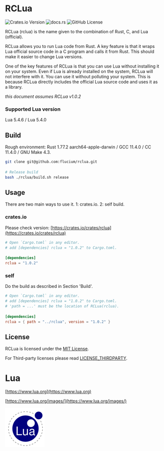 # RCLua
![Crates.io Version](https://img.shields.io/crates/v/rclua?style=flat&link=https%3A%2F%2Fcrates.io%2Fcrates%2Frclua)
![docs.rs](https://img.shields.io/docsrs/rclua?link=https%3A%2F%2Fdocs.rs%2Frclua%2F1.0.2%2Frclua%2F)
![GitHub License](https://img.shields.io/github/license/flucium/rclua?style=flat)

RCLua (rclua) is the name given to the combination of Rust, C, and Lua (official).

RCLua allows you to run Lua code from Rust. A key feature is that it wraps Lua official source code in a C program and calls it from Rust. This should make it easier to change Lua versions.

One of the key features of RCLua is that you can use Lua without installing it on your system. Even if Lua is already installed on the system, RCLua will not interfere with it. You can use it without polluting your system. This is because RCLua directly includes the official Lua source code and uses it as a library.

*this document assumes RCLua v1.0.2*

### Supported Lua version
Lua 5.4.6 / Lua 5.4.0

## Build
Rough environment: Rust 1.77.2 aarch64-apple-darwin / GCC 11.4.0 / CC 11.4.0 / GNU Make 4.3.

```bash
git clone git@github.com:flucium/rclua.git

# Release build
bash ./rclua/build.sh release
```

## Usage
There are two main ways to use it. 1: crates.io. 2: self build.

### crates.io
Please check version: [https://crates.io/crates/rclua](https://crates.io/crates/rclua)

```TOML
# Open `Cargo.toml` in any editor.
# add [dependencies] rclua = "1.0.2" to Cargo.toml.

[dependencies]
rclua = "1.0.2"
```

### self
Do the build as described in Section 'Build'.

```TOML
# Open `Cargo.toml` in any editor.
# add [dependencies] rclua = "1.0.2" to Cargo.toml.
# 'path = ...' must be the location of RCLua(rclua).

[dependencies]
rclua = { path = "../rclua", version = "1.0.2" }
```

## License
RCLua is licensed under the [MIT License](./LICENSE). 

For Third-party licenses please read [LICENSE_THIRDPARTY](./LICENSE_THIRDPARTY).

# Lua
[https://www.lua.org](https://www.lua.org)

[https://www.lua.org/images/](https://www.lua.org/images/)

![Lua](./lua-logo.gif "Lua")
